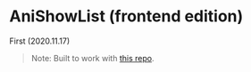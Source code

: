 # AniShowList (frontend edition)

First (2020.11.17)
> Note: Built to work with [this repo](https://github.com/brockwc/pern-auth-backend).